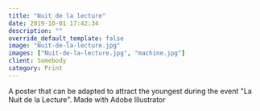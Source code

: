 ```yaml
---
title: "Nuit de la lecture"
date: 2019-10-01 17:42:34
description: ""
override_default_template: false
image: "Nuit-de-la-lecture.jpg"
images: ["Nuit-de-la-lecture.jpg", "machine.jpg"]
client: Somebody
category: Print
---
```


A poster that can be adapted to attract the youngest during the event "La Nuit de la Lecture". Made with Adobe Illustrator
